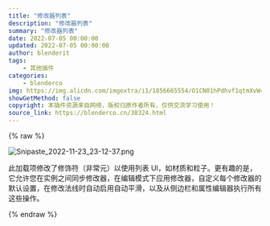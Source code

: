 ```yaml
---
title: "修改器列表"
description: "修改器列表"
summary: "修改器列表"
date: 2022-07-05 00:00:00
updated: 2022-07-05 00:00:00
author: blenderit
tags: 
    - 其他插件
categories:
    - blenderco
img: https://img.alicdn.com/imgextra/i1/1856665554/O1CN01hPdhvf1qtmXvW47VA_!!1856665554.png
showGetMethod: false
copyright: 本插件资源来自网络，版权归原作者所有，仅供交流学习使用！
source_link: https://blenderco.cn/38324.html
---
```


{% raw %}
<p><img src="https://img.alicdn.com/imgextra/i1/1856665554/O1CN01hPdhvf1qtmXvW47VA_!!1856665554.png" alt="Snipaste_2022-11-23_23-12-37.png"></p><p>此加载项修改了修饰符（非常元）以使用列表 UI，如材质和粒子。更有趣的是，它允许您在实例之间同步修改器，在编辑模式下应用修改器，自定义每个修改器的默认设置，在修改法线时自动启用自动平滑，以及从侧边栏和属性编辑器执行所有这些操作。</p>
<div style="display: none">blenderco</div>
{% endraw %}